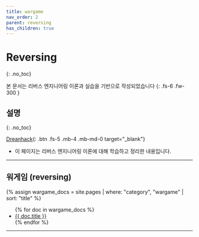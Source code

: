 ```yaml
---
title: wargame
nav_order: 2
parent: reversing
has_children: true
---
```


# Reversing
{: .no_toc}

본 문서는 리버스 엔지니어링 이론과 실습을 기반으로 작성되었습니다
{: .fs-6 .fw-300 }

## 설명
{: .no_toc}

[Dreanhack][dreamhack]{: .btn .fs-5 .mb-4 .mb-md-0 target="_blank"}
- 이 페이지는 리버스 엔지니어링 이론에 대해 학습하고 정리한 내용입니다. 


---

## 워게임 (reversing)
{% assign wargame_docs = site.pages | where: "category", "wargame" | sort: "title" %}
<ul>
  {% for doc in wargame_docs %}
    <li><a href="{{ doc.url }}">{{ doc.title }}</a></li>
  {% endfor %}
</ul>

---

[dreamhack]: https://dreamhack.io/